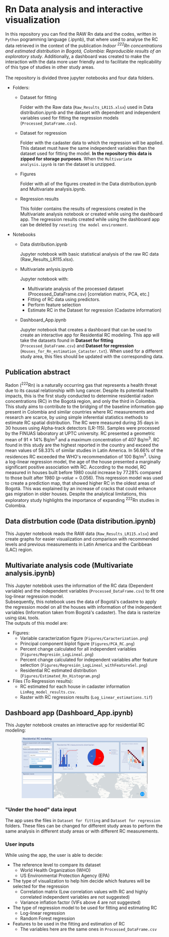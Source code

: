 # Rn Data analysis and interactive visualization

In this repository you can find the RAW Rn data and the codes, written in `Python` pogramming language (.ipynb), that where used to analyse the RC data retrieved in the context of the publication *Indoor $^{222}$Rn  concentrations and estimated distribution in Bogotá, Colombia: Reproducible results of an exploratory study*. Additionally, a dashboard was created to make the interaction with the data more user friendly and to facilitate the replicability of this type of studies in other study areas.
<br><br>
The repository is divided three jupyter notebooks and four data folders.
- Folders:
    - Dataset for fitting
        
        Folder with the Raw data (`Raw_Results_LR115.xlsx`) used in Data distribution.ipynb and the dataset with dependent and independent variables used for fitting the regression models (`Processed_DataFrame.csv`).
        
    - Dataset for regression
        
        Folder with the cadaster data to which the regression will be applied. This dataset must have the same independent variables than the dataset used for fitting the model. **In the repository this data is zipped for storage purposes**. When the `Multivariate analysis.ipynb` is ran the dataset is unzipped.
        
    - Figures
        
        Folder with all of the figures created in the Data distribution.ipynb and Multivariate analysis.ipynb.
        
    - Regression results
        
        This folder contains the results of regressions created in the Multivariate analysis notebook or created while using the dashboard app. The regression results created while using the dashboard app can be deleted by `reseting the model environment`.
        
- Notebooks
    - Data distribution.ipynb
       
       Jupyter notebook with basic statistical analysis of the raw RC data (Raw_Results_LR115.xlsx).
       
    - Multivariate anlysis.ipynb
        
        Jupyter notebook with: 
        
        - Multivariate analysis of the processed dataset (Processed_DataFrame.csv) [correlation matrix, PCA, etc.] 
        - Fitting of RC data using predictors.
        - Perform feature selection
        - Estimate RC in the Dataset for regression (Cadastre information)
        
    - Dashboard_App.ipynb
        
        Jupyter notebook that creates a dashboard that can be used to create an interactive app for Residential RC modeling. This app will take the datasets found in **Dataset for fitting** (`Processed_DataFrame.csv`) and **Dataset for regression** (`Houses_for_Rn_estimation_Cataster.txt`). When used for a different study area, this files should be updated with the corresponding data.
    

## Publication abstract
Radon ($^{222}$Rn) is a naturally occurring gas that represents a health threat due to its causal relationship with lung cancer. Despite its potential health impacts, this is the first study conducted to determine residential radon concentrations (RC) in the Bogotá region, and only the third in Colombia. This study aims to contribute to the bridging of the baseline information gap present in Colombia and similar countries where RC measurements and research are scarce, by using simple inferential statistics methods to estimate RC spatial distribution. The RC were measured during 35 days in 30 houses using Alpha-track detectors (LR-115). Samples were processed by the FINUAS laboratory at UPTC university. RC presented a geometric mean of 91 $\pm\text{ }14\%$ Bq/m$^3$ and a maximum concentration of 407 Bq/m$^3$. RC found in this study are the highest reported in the country and exceed the mean values of 58.33\% of similar studies in Latin America. In 56.66\% of the residences RC exceeded the WHO's recommendation of 100 Bq/m$^3$. Using a log-linear regression model, the age of the house presented a marginally significant positive association with RC. According to the model, RC measured in houses built before 1980 could increase by 77.28\% compared to those built after 1980 $(\textit{p-value} = 0.056)$. This regression model was used to create a prediction map, that showed higher RC in the oldest areas of Bogotá. This was explained by an increase of cracks that could enhance gas migration in older houses. Despite the analytical limitations, this exploratory study highlights the importance of expanding $^{222}$Rn studies in Colombia.

## Data distrbution code (Data distribution.ipynb)

This Jupyter notebook reads the RAW data (`Raw_Results_LR115.xlsx`) and create graphs for easier visualization and comparison with recommended levels and previous measurements in Latin America and the Caribbean (LAC) region.

## Multivariate analysis code (Multivariate analysis.ipynb)

This Jupyter notebbok uses the information of the RC data (Dependent variable) and the independent variables (`Processed_DataFrame.csv`) to fit one log-linear regression model. 
<br>
Subsequently, this notebook uses the data of Bogotá's cadastre to apply the regression model on all the houses with information of the independent variables (Information taken from Bogotá's cadaster). The data is rasterize using `GDAL` tools. 
<br>
The outputs of this model are:
- Figures:
    - Variable caracterization figure (`Figures/Caracterization.png`)
    - Principal component biplot figure (`Figures/PCA_RC.png`)
    - Percent change calculated for all independent variables (`Figures/Regresión_LogLineal.png`)
    - Percent change calculated for independent variables after feature selection (`Figures/Regresión_LogLineal_withFeatureSel.png`)
    - Residential RC estimated distribution (`Figures/Estimated_Rn_Histogram.png`)
- Files (To Regression results):
    - RC estimated for each house in cadaster information `LinReg_model_results.csv`.
    - Raster with RC regression results (`Log_Linear_estimations.tif`)
    
## Dashboard app (Dashboard_App.ipynb)

This Jupyter notebook creates an interactive app for residential RC modeling:
<center>
    <img src='MarkDown_Assets/RC_modeling_app.jpg' width = '400'>
</center>


### "Under the hood" data input
The app uses the files in `Dataset for fitting` and `Dataset for regression` folders. These files can be changed for different study areas to perform the same analysis in different study areas or with different RC measurements.

### User inputs
While using the app, the user is able to decide:
- The reference level to compare its dataset
    - World Health Organization (WHO)
    - US Environmental Protection Agency (EPA)
- The type of visualization to help him decide which features will be selected for the regression
    - Correlation matrix (Low correlation values with RC and highly correlated independent variables are not suggested)
    - Variance inflation factor (VIFs above 4 are not suggested)
- The type of regression model to be used for fitting and estimating RC
    - Log-linear regression
    - Random Forest regression
- Features to be used in the fitting and estimation of RC
    - The variables here are the same ones in `Processed_DataFrame.csv`

